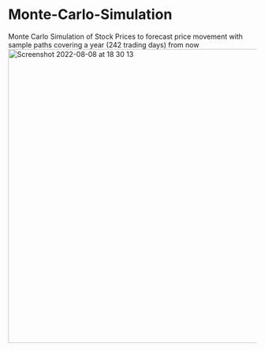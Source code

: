 # Monte-Carlo-Simulation
Monte Carlo Simulation of Stock Prices to forecast price movement with sample paths covering a year (242 trading days) from now
<img width="595" alt="Screenshot 2022-08-08 at 18 30 13" src="https://user-images.githubusercontent.com/98121213/183525983-7cd293f9-ce98-47a1-b3af-f8eda7855ad3.png">
